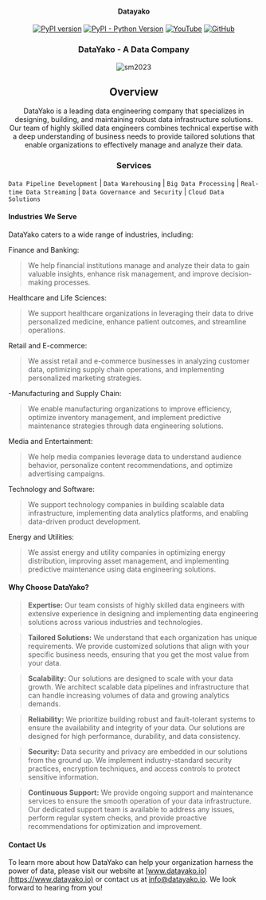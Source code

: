 <div align="center">

#### Datayako

[![PyPI version](https://badge.fury.io/py/datayako.svg)](https://pypi.org/project/datayako/)
[![PyPI - Python Version](https://img.shields.io/pypi/pyversions/datayako.svg)](https://pypi.org/project/datayako/)
[![YouTube](https://img.shields.io/badge/Watch%20on-YouTube-red)](https://www.youtube.com/channel/your_youtube_channel)
[![GitHub](https://img.shields.io/badge/View%20on-GitHub-lightgrey)](https://github.com/your_github_repo)
</div>

<div align="center">
<h3>DataYako - A Data  Company</h3>

![sm2023](https://github.com/datayako/.github/assets/39657169/9a371c8c-8115-42b6-89cb-76a0faa0600a)



## Overview

DataYako is a leading data engineering company that specializes in designing, building, and maintaining robust data infrastructure solutions. Our team of highly skilled data engineers combines technical expertise with a deep understanding of business needs to provide tailored solutions that enable organizations to effectively manage and analyze their data.

### Services
</div>

`Data Pipeline Development` | `Data Warehousing` | `Big Data Processing` | `Real-time Data Streaming` | `Data Governance and Security` | `Cloud Data Solutions`

#### Industries We Serve

DataYako caters to a wide range of industries, including:

Finance and Banking: 
>We help financial institutions manage and analyze their data to gain valuable insights, enhance risk management, and improve decision-making processes.

Healthcare and Life Sciences: 
>We support healthcare organizations in leveraging their data to drive personalized medicine, enhance patient outcomes, and streamline operations.

Retail and E-commerce: 
>We assist retail and e-commerce businesses in analyzing customer data, optimizing supply chain operations, and implementing personalized marketing strategies.

-Manufacturing and Supply Chain: 
>We enable manufacturing organizations to improve efficiency, optimize inventory management, and implement predictive maintenance strategies through data engineering solutions.

Media and Entertainment: 
>We help media companies leverage data to understand audience behavior, personalize content recommendations, and optimize advertising campaigns.

Technology and Software: 
>We support technology companies in building scalable data infrastructure, implementing data analytics platforms, and enabling data-driven product development.

Energy and Utilities: 
>We assist energy and utility companies in optimizing energy distribution, improving asset management, and implementing predictive maintenance using data engineering solutions.

#### Why Choose DataYako?

>**Expertise:** Our team consists of highly skilled data engineers with extensive experience in designing and implementing data engineering solutions across various industries and technologies.

>**Tailored Solutions:** We understand that each organization has unique requirements. We provide customized solutions that align with your specific business needs, ensuring that you get the most value from your data.

>**Scalability:** Our solutions are designed to scale with your data growth. We architect scalable data pipelines and infrastructure that can handle increasing volumes of data and growing analytics demands.

>**Reliability:** We prioritize building robust and fault-tolerant systems to ensure the availability and integrity of your data. Our solutions are designed for high performance, durability, and data consistency.

>**Security:** Data security and privacy are embedded in our solutions from the ground up. We implement industry-standard security practices, encryption techniques, and access controls to protect sensitive information.

>**Continuous Support:** We provide ongoing support and maintenance services to ensure the smooth operation of your data infrastructure. Our dedicated support team is available to address any issues, perform regular system checks, and provide proactive recommendations for optimization and improvement.

#### Contact Us

To learn more about how DataYako can help your organization harness the power of data, please visit our website at [www.datayako.io](https://www.datayako.io) or contact us at info@datayako.io. We look forward to hearing from you!
